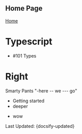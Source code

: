 ## Home Page
[Home](README.md)
# Typescript

* #101 Types

# Right
Smarty Pants "-here -- we --- go"
* Getting started
 * deeper
 - wow
 

Last Updated: {docsify-updated}  
